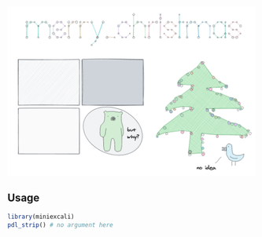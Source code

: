 
<!-- README.md is generated from README.Rmd. Please edit that file -->

![preview](json/preview.png)

## Usage

``` r
library(miniexcali)
pdl_strip() # no argument here
```
